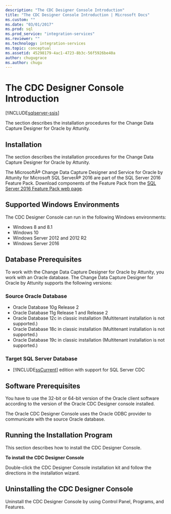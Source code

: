 ```yaml
---
description: "The CDC Designer Console Introduction"
title: "The CDC Designer Console Introduction | Microsoft Docs"
ms.custom: ""
ms.date: "03/01/2017"
ms.prod: sql
ms.prod_service: "integration-services"
ms.reviewer: ""
ms.technology: integration-services
ms.topic: conceptual
ms.assetid: 45298179-4ac1-4723-8b3c-56f5926be40a
author: chugugrace
ms.author: chugu
---
```

# The CDC Designer Console Introduction

[!INCLUDE[sqlserver-ssis](../../includes/applies-to-version/sqlserver-ssis.md)]


  The section describes the installation procedures for the Change Data Capture Designer for Oracle by Attunity.  
  
## Installation  
 The section describes the installation procedures for the Change Data Capture Designer for Oracle by Attunity.  
  
 The MicrosoftÂ® Change Data Capture Designer and Service for Oracle by Attunity for Microsoft SQL ServerÂ® 2016 are part of the SQL Server 2016 Feature Pack. Download components of the Feature Pack from the [SQL Server 2016 Feature Pack web page](https://www.microsoft.com/download/details.aspx?id=56833).  
  
## Supported Windows Environments  
 The CDC Designer Console can run in the following Windows environments:  
  
-   Windows 8 and 8.1  
-   Windows 10  
-   Windows Server 2012 and 2012 R2
-   Windows Server 2016

## Database Prerequisites  
 To work with the Change Data Capture Designer for Oracle by Attunity, you work with an Oracle database. The Change Data Capture Designer for Oracle by Attunity supports the following versions:  
  
### Source Oracle Database
  
- Oracle Database 10g Release 2
- Oracle Database 11g Release 1 and Release 2
- Oracle Database 12c in classic installation (Multitenant installation is not supported.)  
- Oracle Database 18c in classic installation (Multitenant installation is not supported.)
- Oracle Database 19c in classic installation (Multitenant installation is not supported.)

### Target SQL Server Database
  
-   [!INCLUDE[ssCurrent](../../includes/sscurrent-md.md)] edition with support for SQL Server CDC  
  
## Software Prerequisites  
 You have to use the 32-bit or 64-bit version of the Oracle client software according to the version of the Oracle CDC Designer console installed.  
  
 The Oracle CDC Designer Console uses the Oracle ODBC provider to communicate with the source Oracle database.  
  
## Running the Installation Program  
 This section describes how to install the CDC Designer Console.  
  
 **To install the CDC Designer Console**  
  
 Double-click the CDC Designer Console installation kit and follow the directions in the installation wizard.  
  
## Uninstalling the CDC Designer Console  
 Uninstall the CDC Designer Console by using Control Panel, Programs, and Features.  
  
  
